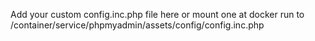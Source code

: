 Add your custom config.inc.php file here or mount one at docker run to /container/service/phpmyadmin/assets/config/config.inc.php
